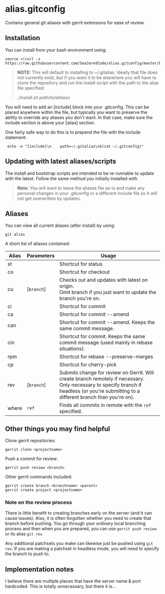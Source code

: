 # alias.gitconfig

Contains general git aliases with gerrit extensions for ease of review.

## Installation
You can install from your bash environment using:

    source <(curl -s https://raw.githubusercontent.com/SeaJaredCode/alias.gitconfig/master/bootstrap.sh)

> **NOTE:** This will default to installing to ~/.gitalias. Ideally that file does not currently exist, but if
> you want it to be elsewhere you will have to clone the repository and run the install script with the path to
> the alias file specified:
>
> *./install.sh path/to/aliases*

You will need to add an [include] block into your .gitconfig. This can be placed anywhere within the file, but
typically you want to preserve the ability to override any aliases you don't want. In that case, make sure the
include section is above your [alias] section.

One fairly safe way to do this is to prepend the file with the include statement:

     echo -e "[include]\n    path=~/.gitalias\n$(cat ~/.gitconfig)"

## Updating with latest aliases/scripts ##
The install and bootstrap scripts are intended to be re-runnable to update with the latest. Follow the same method
you initially installed with.
 
> **Note:** You will want to leave the aliases file as-is and make any personal changes in your .gitconfig or a 
> different include file so it will not get overwritten by updates.

## Aliases
You can view all current aliases (after install) by using:

    git alias

A short list of aliases contained:


| Alias  | Parameters  | Usage                                     |
|------- |-------------| ------------------------------------------|
| st     |             | Shortcut for status |
| co     |             | Shortcut for checkout |
| cu     | [`branch`] | Checks out and updates with latest on origin.<br>Omit branch if you just want to update the branch you're on.|
| ci     |             | Shortcut for commit |
| ca     |             | Shortcut for commit --amend |
| can    |             | Shortcut for commit --amend. Keeps the same commit message. |
| cin    |             | Shortcut for commit. Keeps the same commit message (used mainly in rebase situations). |
| rpm    |             | Shortcut for rebase --preserve-merges |
| cp     |             | Shortcut for cherry-pick |
| rev    | [`branch`] | Submits change for review on Gerrit. Will create branch remotely if necessary.<br>Only necessary to specify branch if headless (or you're submitting to a different branch than you're on). |
| where  | `ref` | Finds all commits in remote with the `ref` specified. |

## Other things you may find helpful
Clone gerrit repositories:

    gerrit clone <projectname>

Push a commit for review:

    gerrit push review <branch>

Other gerrit commands included:

    gerrit create branch <branchname> <parent>
    gerrit create project <projectname>

### Note on the review process
There is little benefit to creating branches early on the server (and it can cause issues). Also, it is often forgotten whether you need to create that branch before pushing. You go through your ordinary local branching process and then when you are prepared, you can use `gerrit push review` or its alias `git rev`.

Any additional patchsets you make can likewise just be pushed using `git rev`. If you are making a patchset in headless mode, you will need to specify the branch to push to.

## Implementation notes
I believe there are multiple places that have the server name & port hardcoded. This is totally unnecessary, but there it is...
